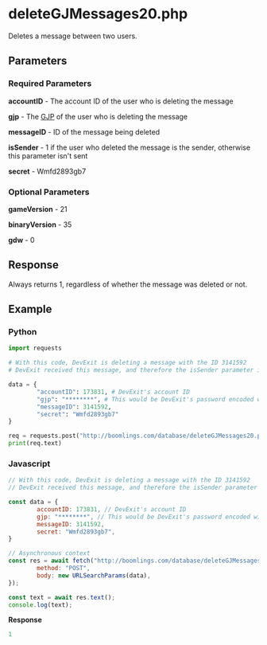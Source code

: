 # deleteGJMessages20.php

Deletes a message between two users.

## Parameters

### Required Parameters

**accountID** - The account ID of the user who is deleting the message

**gjp** - The [GJP](/topics/encryption/gjp.md) of the user who is deleting the message

**messageID** - ID of the message being deleted

**isSender** - 1 if the user who deleted the message is the sender, otherwise this parameter isn't sent

**secret** - Wmfd2893gb7

### Optional Parameters

**gameVersion** - 21

**binaryVersion** - 35

**gdw** - 0

## Response

Always returns 1, regardless of whether the message was deleted or not.

## Example

<!-- tabs:start -->

### **Python**

```py
import requests

# With this code, DevExit is deleting a message with the ID 3141592
# DevExit received this message, and therefore the isSender parameter is not needed

data = {
        "accountID": 173831, # DevExit's account ID
        "gjp": "********", # This would be DevExit's password encoded with GJP encryption
        "messageID": 3141592,
        "secret": "Wmfd2893gb7"
}

req = requests.post("http://boomlings.com/database/deleteGJMessages20.php", data=data)
print(req.text)


```

### **Javascript**

```js
// With this code, DevExit is deleting a message with the ID 3141592
// DevExit received this message, and therefore the isSender parameter is not needed

const data = {
        accountID: 173831, // DevExit's account ID
        gjp: "********", // This would be DevExit's password encoded with GJP encryption
        messageID: 3141592,
        secret: "Wmfd2893gb7",
}

// Asynchronous context
const res = await fetch("http://boomlings.com/database/deleteGJMessages20.php", {
        method: "POST",
        body: new URLSearchParams(data),
});

const text = await res.text();
console.log(text);
```

**Response**
```py
1
```

<!-- tabs:end -->